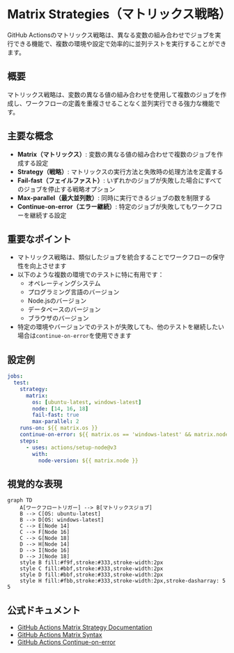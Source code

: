# Matrix Strategies（マトリックス戦略）

GitHub Actionsのマトリックス戦略は、異なる変数の組み合わせでジョブを実行できる機能で、複数の環境や設定で効率的に並列テストを実行することができます。

## 概要

マトリックス戦略は、変数の異なる値の組み合わせを使用して複数のジョブを作成し、ワークフローの定義を重複させることなく並列実行できる強力な機能です。

## 主要な概念

- **Matrix（マトリックス）**: 変数の異なる値の組み合わせで複数のジョブを作成する設定
- **Strategy（戦略）**: マトリックスの実行方法と失敗時の処理方法を定義する
- **Fail-fast（フェイルファスト）**: いずれかのジョブが失敗した場合にすべてのジョブを停止する戦略オプション
- **Max-parallel（最大並列数）**: 同時に実行できるジョブの数を制限する
- **Continue-on-error（エラー継続）**: 特定のジョブが失敗してもワークフローを継続する設定

## 重要なポイント

- マトリックス戦略は、類似したジョブを統合することでワークフローの保守性を向上させます
- 以下のような複数の環境でのテストに特に有用です：
  - オペレーティングシステム
  - プログラミング言語のバージョン
  - Node.jsのバージョン
  - データベースのバージョン
  - ブラウザのバージョン
- 特定の環境やバージョンでのテストが失敗しても、他のテストを継続したい場合は`continue-on-error`を使用できます

## 設定例

```yaml
jobs:
  test:
    strategy:
      matrix:
        os: [ubuntu-latest, windows-latest]
        node: [14, 16, 18]
        fail-fast: true
        max-parallel: 2
    runs-on: ${{ matrix.os }}
    continue-on-error: ${{ matrix.os == 'windows-latest' && matrix.node == '14' }}
    steps:
      - uses: actions/setup-node@v3
        with:
          node-version: ${{ matrix.node }}
```

## 視覚的な表現

```mermaid
graph TD
    A[ワークフロートリガー] --> B[マトリックスジョブ]
    B --> C[OS: ubuntu-latest]
    B --> D[OS: windows-latest]
    C --> E[Node 14]
    C --> F[Node 16]
    C --> G[Node 18]
    D --> H[Node 14]
    D --> I[Node 16]
    D --> J[Node 18]
    style B fill:#f9f,stroke:#333,stroke-width:2px
    style C fill:#bbf,stroke:#333,stroke-width:2px
    style D fill:#bbf,stroke:#333,stroke-width:2px
    style H fill:#fbb,stroke:#333,stroke-width:2px,stroke-dasharray: 5 5
```

## 公式ドキュメント

- [GitHub Actions Matrix Strategy Documentation](https://docs.github.com/en/actions/using-jobs/using-a-matrix-for-your-jobs)
- [GitHub Actions Matrix Syntax](https://docs.github.com/en/actions/using-workflows/workflow-syntax-for-github-actions#jobsjob_idstrategymatrix)
- [GitHub Actions Continue-on-error](https://docs.github.com/en/actions/using-workflows/workflow-syntax-for-github-actions#jobsjob_idcontinue-on-error)
